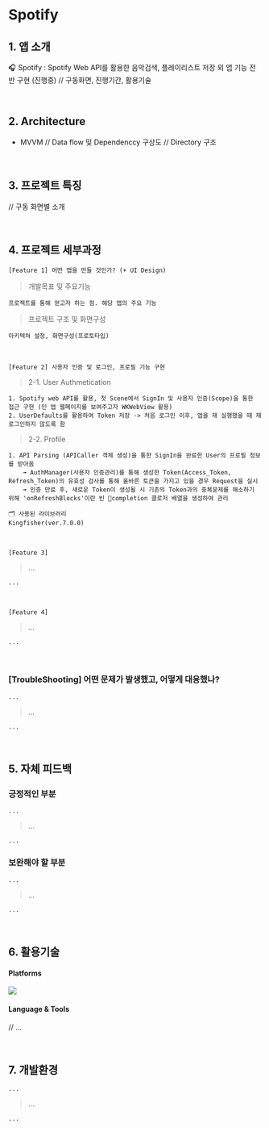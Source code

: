 # Spotify

## 1. 앱 소개
🎧 Spotify : Spotify Web API를 활용한 음악검색, 플레이리스트 저장 외 앱 기능 전반 구현 (진행중)
// 구동화면, 진행기간, 활용기술

<br>

## 2. Architecture
- MVVM
// Data flow 및 Dependenccy 구상도
// Directory 구조

<br>

## 3. 프로젝트 특징
// 구동 화면별 소개


<br>

## 4. 프로젝트 세부과정

` [Feature 1] 어떤 앱을 만들 것인가? (+ UI Design) `
> 개발목표 및 주요기능
```
프로젝트를 통해 얻고자 하는 점. 해당 앱의 주요 기능
```

> 프로젝트 구조 및 화면구성
```
아키텍쳐 설정, 화면구성(프로토타입)
```

<br> 

`[Feature 2] 사용자 인증 및 로그인, 프로필 기능 구현`
> 2-1. User Authmetication
```
1. Spotify web API를 활용, 첫 Scene에서 SignIn 및 사용자 인증(Scope)을 통한 접근 구현 (인 앱 웹페이지를 보여주고자 WKWebView 활용)
2. UserDefaults를 활용하여 Token 저장 -> 처음 로그인 이후, 앱을 재 실행했을 때 재 로그인하지 않도록 함
```

> 2-2. Profile
```
1. API Parsing (APICaller 객체 생성)을 통한 SignIn을 완료한 User의 프로필 정보를 받아옴
    ➟ AuthManager(사용자 인증관리)를 통해 생성한 Token(Access_Token, Refresh_Token)의 유효성 검사를 통해 올바른 토큰을 가지고 있을 경우 Request을 실시
    ➟ 인증 만료 후, 새로운 Token이 생성될 시 기존의 Token과의 중복문제를 해소하기 위해 'onRefreshBlocks'이란 빈 completion 클로저 배열을 생성하여 관리

🗂️ 사용된 라이브러리
Kingfisher(ver.7.0.0)

```

<br> 

` [Feature 3] `
> ...
```
...
```

<br> 

` [Feature 4] `

> ...
```
...
```

<br> 

### [TroubleShooting] 어떤 문제가 발생했고, 어떻게 대응했나?
` ... `
> ...
```
...
```


<br>

## 5. 자체 피드백 

### 긍정적인 부분
` ... `
> ...
```
...
```

### 보완해야 할 부분
` ... `
> ...
```
...
```

<br>

## 6. 활용기술

#### Platforms

<img src="https://img.shields.io/badge/iOS-5A29E4?style=flat&logo=iOS&logoColor=white"/>  
    
#### Language & Tools

// ...

<br>

## 7. 개발환경

` ... `
> ...
```
...
```

